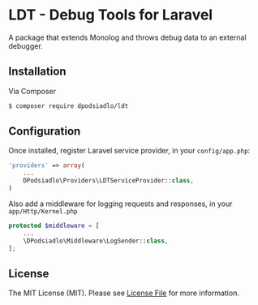 # LDT - Debug Tools for Laravel 

A package that extends Monolog and throws debug data to an external debugger. 

## Installation

Via Composer

``` bash
$ composer require dpodsiadlo/ldt
```

## Configuration

Once installed, register Laravel service provider, in your `config/app.php`:

```php
'providers' => array(
	...
    DPodsiadlo\Providers\LDTServiceProvider::class,
)
```

Also add a middleware for logging requests and responses, in your `app/Http/Kernel.php`

```php
protected $middleware = [
    ...
    \DPodsiadlo\Middleware\LogSender::class,        
];
```



## License

The MIT License (MIT). Please see [License File](https://github.com/dlpodsiadlo/debug/blob/master/LICENSE) for more information.
